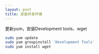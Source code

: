 ```yaml
---
layout: post
title: 安装开发环境
---
```


更新yum，安装Development tools、wget

```bash
sudo yum update
sudo yum groupinstall 'Development Tools'
sudo yum install wget
```


